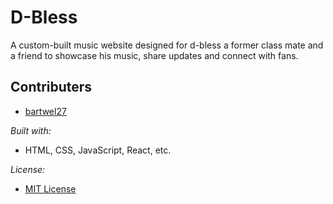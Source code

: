# D-Bless
A custom-built music website designed for d-bless a former class mate and a friend to showcase his music, share updates and connect with fans.

## Contributers
- [bartwel27](https://github.com/bartwel27)


*Built with:*

- HTML, CSS, JavaScript, React, etc.

*License:*

- [MIT License](https://raw.githubusercontent.com/Bartwel27/D-BLESS/main/LICENSE)
